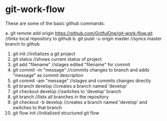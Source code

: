 # git-work-flow

These are some of the basic github commands:

a. git remote add origin https://github.com/GritfulOne/git-work-flow.git //links local repository to github
b. git push -u origin master //syncs master branch to github 

1. git init //initializes a git project
2. git status //shows current status of project
3. git add "filename" //stages edited "filename" for commit
4. git commit -m "message" //commits changes to branch and adds "message" as commit description
5. git commit -am "message" //stages and commits changes directly
6. git branch develop //creates a branch named 'develop'
7. git checkout develop //switches to 'develop' branch
8. git branch //lists all branches in the repository
9. git checkout -b develop //creates a branch named 'develop' and switches to that branch
10. git flow init //initialized structured git flow



